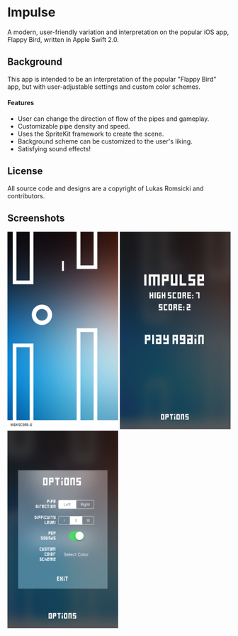# Impulse
A modern, user-friendly variation and interpretation on the popular iOS app, Flappy Bird, written in Apple Swift 2.0.

## Background
This app is intended to be an interpretation of the popular "Flappy Bird" app, but with user-adjustable settings and custom color schemes.
#### Features
- User can change the direction of flow of the pipes and gameplay.
- Customizable pipe density and speed.
- Uses the SpriteKit framework to create the scene.
- Background scheme can be customized to the user's liking.
- Satisfying sound effects!

## License
All source code and designs are a copyright of Lukas Romsicki and contributors.

## Screenshots
<img src="/screenshots/screenshot1.png" alt="screenshot1" width="250px" />
<img src="/screenshots/screenshot2.png" alt="screenshot2" width="250px" />
<img src="/screenshots/screenshot3.png" alt="screenshot3" width="250px" />